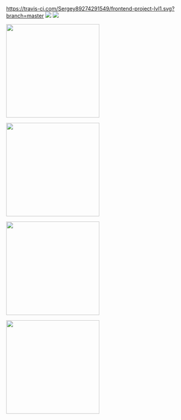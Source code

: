 https://travis-ci.com/Sergey89274291549/frontend-project-lvl1.svg?branch=master
<a href="https://codeclimate.com/github/Sergey89274291549/frontend-project-lvl1/maintainability"><img src="https://api.codeclimate.com/v1/badges/e57a29d35d6bf39420c1/maintainability" /></a>
<a href="https://codeclimate.com/github/Sergey89274291549/frontend-project-lvl1/test_coverage"><img src="https://api.codeclimate.com/v1/badges/e57a29d35d6bf39420c1/test_coverage" /></a>


<a href="https://asciinema.org/a/FvvyVqDb6l369m27YodZhFIi5"><img src="http://asciinema.org/a/FvvyVqDb6l369m27YodZhFIi5.png" width="250"/></a>

<a href="https://asciinema.org/a/WlK6QmN3xszsTG2PRbreqqLRp"><img src="https://asciinema.org/a/WlK6QmN3xszsTG2PRbreqqLRp.png" width="250"/></a>

<a href="https://asciinema.org/a/5KW1VzOPly85r7B0yCrZQxTEj"><img src="https://asciinema.org/a/5KW1VzOPly85r7B0yCrZQxTEj.png" width="250"/></a>

<a href="https://asciinema.org/a/m4dAFeotwuus1pxTseou7z8l8"><img src="https://asciinema.org/a/m4dAFeotwuus1pxTseou7z8l8.png" width="250"/></a>
